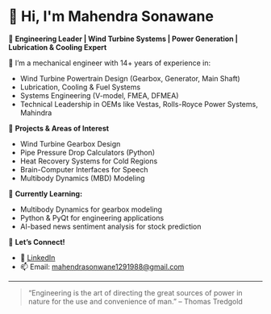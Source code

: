 # 👋 Hi, I'm Mahendra Sonawane

🎯 **Engineering Leader | Wind Turbine Systems | Power Generation | Lubrication & Cooling Expert**

🔧 I’m a mechanical engineer with 14+ years of experience in:
- Wind Turbine Powertrain Design (Gearbox, Generator, Main Shaft)
- Lubrication, Cooling & Fuel Systems
- Systems Engineering (V-model, FMEA, DFMEA)
- Technical Leadership in OEMs like Vestas, Rolls-Royce Power Systems, Mahindra

📘 **Projects & Areas of Interest**
- Wind Turbine Gearbox Design
- Pipe Pressure Drop Calculators (Python)
- Heat Recovery Systems for Cold Regions
- Brain-Computer Interfaces for Speech
- Multibody Dynamics (MBD) Modeling

🧠 **Currently Learning:**
- Multibody Dynamics for gearbox modeling
- Python & PyQt for engineering applications
- AI-based news sentiment analysis for stock prediction

💬 **Let’s Connect!**
- 💼 [LinkedIn](https://www.linkedin.com/in/mahendra-b-sonawane-15ba9728/)
- 📫 Email: mahendrasonwane1291988@gmail.com

---

> “Engineering is the art of directing the great sources of power in nature for the use and convenience of man.” – Thomas Tredgold
